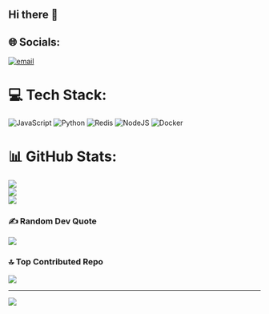 ## Hi there 👋

<!--
**nitishgoswami-git/nitishgoswami-git** is a ✨ _special_ ✨ repository because its `README.md` (this file) appears on your GitHub profile.

Here are some ideas to get you started:

- 🔭 I’m currently working on ...
- 🌱 I’m currently learning ...
- 👯 I’m looking to collaborate on ...
- 🤔 I’m looking for help with ...
- 💬 Ask me about ...
- 📫 How to reach me: ...
- 😄 Pronouns: ...
- ⚡ Fun fact: ...
-->

## 🌐 Socials:
[![email](https://img.shields.io/badge/Email-D14836?logo=gmail&logoColor=white)](mailto:itsgoswaminitish@gmail.com) 

# 💻 Tech Stack:
![JavaScript](https://img.shields.io/badge/javascript-%23323330.svg?style=for-the-badge&logo=javascript&logoColor=%23F7DF1E) ![Python](https://img.shields.io/badge/python-3670A0?style=for-the-badge&logo=python&logoColor=ffdd54) ![Redis](https://img.shields.io/badge/redis-%23DD0031.svg?style=for-the-badge&logo=redis&logoColor=white) ![NodeJS](https://img.shields.io/badge/node.js-6DA55F?style=for-the-badge&logo=node.js&logoColor=white) ![Docker](https://img.shields.io/badge/docker-%230db7ed.svg?style=for-the-badge&logo=docker&logoColor=white)
# 📊 GitHub Stats:
![](https://github-readme-stats.vercel.app/api?username=nitishgoswami-git&theme=dark&hide_border=false&include_all_commits=true&count_private=true)<br/>
![](https://nirzak-streak-stats.vercel.app/?user=nitishgoswami-git&theme=dark&hide_border=false)<br/>
![](https://github-readme-stats.vercel.app/api/top-langs/?username=nitishgoswami-git&theme=dark&hide_border=false&include_all_commits=true&count_private=true&layout=compact)

### ✍️ Random Dev Quote
![](https://quotes-github-readme.vercel.app/api?type=horizontal&theme=radical)

### 🔝 Top Contributed Repo
![](https://github-contributor-stats.vercel.app/api?username=nitishgoswami-git&limit=5&theme=radical&combine_all_yearly_contributions=true)

---
[![](https://visitcount.itsvg.in/api?id=nitishgoswami-git&icon=0&color=0)](https://visitcount.itsvg.in)

<!-- Proudly created with GPRM ( https://gprm.itsvg.in ) -->
